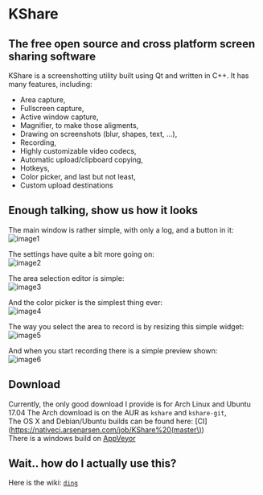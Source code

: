 # **KShare**
## The free open source and cross platform screen sharing software

KShare is a screenshotting utility built using Qt and written in C++.
It has many features, including:
* Area capture,
* Fullscreen capture,
* Active window capture,
* Magnifier, to make those aligments,
* Drawing on screenshots (blur, shapes, text, ...),
* Recording,
* Highly customizable video codecs,
* Automatic upload/clipboard copying,
* Hotkeys,
* Color picker, and last but not least,
* Custom upload destinations

## Enough talking, show us how it looks
The main window is rather simple, with only a log, and a button in it:  
![image1](http://i.imgur.com/QOebwEM.png)

The settings have quite a bit more going on:  
![image2](http://i.imgur.com/kZzQzGr.png)

The area selection editor is simple:  
![image3](http://i.imgur.com/kyWZk3p.jpg)

And the color picker is the simplest thing ever:  
![image4](http://i.imgur.com/VIeGbdQ.jpg)

The way you select the area to record is by resizing this simple widget:  
![image5](http://i.imgur.com/0iXFHnm.png)

And when you start recording there is a simple preview shown:  
![image6](http://i.imgur.com/6fu33TR.png)

## Download
Currently, the only good download I provide is for Arch Linux and Ubuntu 17.04
The Arch download is on the AUR as `kshare` and `kshare-git`,  
The OS X and Debian/Ubuntu builds can be found here: [CI](https://nativeci.arsenarsen.com/job/KShare%20(master\))   
There is a windows build on [AppVeyor]()

## Wait.. how do I actually use this?

Here is the wiki: [`ding`](https://github.com/ArsenArsen/KShare/wiki)
